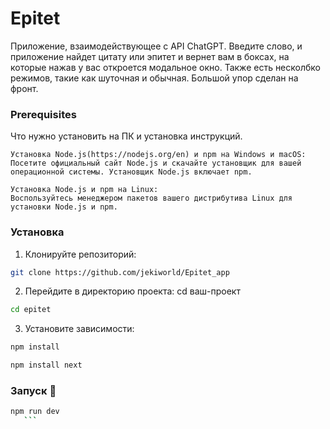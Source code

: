 # Epitet
Приложение, взаимодействующее с API ChatGPT. Введите слово, и приложение найдет цитату или эпитет и вернет вам в боксах, на которые нажав у вас откроется модальное окно. Также есть несколбко режимов, такие как шуточная и обычная. Большой упор сделан на фронт.

### Prerequisites

Что нужно установить на ПК и установка инструкций. 

    Установка Node.js(https://nodejs.org/en) и npm на Windows и macOS:
    Посетите официальный сайт Node.js и скачайте установщик для вашей операционной системы. Установщик Node.js включает npm.

    Установка Node.js и npm на Linux:
    Воспользуйтесь менеджером пакетов вашего дистрибутива Linux для установки Node.js и npm.

### Установка
 
1. Клонируйте репозиторий:

```bash
git clone https://github.com/jekiworld/Epitet_app
```
2.  Перейдите в директорию проекта: cd ваш-проект
 ```bash
 cd epitet
 ```
3. Установите зависимости:
 ```bash
 npm install

 npm install next

 ```

### Запуск 🚀

 ```bash 
 npm run dev
    ```